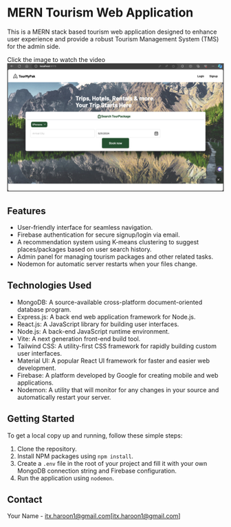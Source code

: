 # MERN Tourism Web Application

This is a MERN stack based tourism web application designed to enhance user experience and provide a robust Tourism Management System (TMS) for the admin side.

Click the image to watch the video
[![Watch the video](./Front.png)](https://vimeo.com/952125486?share=copy)

## Features

- User-friendly interface for seamless navigation.
- Firebase authentication for secure signup/login via email.
- A recommendation system using K-means clustering to suggest places/packages based on user search history.
- Admin panel for managing tourism packages and other related tasks.
- Nodemon for automatic server restarts when your files change.

## Technologies Used

- MongoDB: A source-available cross-platform document-oriented database program.
- Express.js: A back end web application framework for Node.js.
- React.js: A JavaScript library for building user interfaces.
- Node.js: A back-end JavaScript runtime environment.
- Vite: A next generation front-end build tool.
- Tailwind CSS: A utility-first CSS framework for rapidly building custom user interfaces.
- Material UI: A popular React UI framework for faster and easier web development.
- Firebase: A platform developed by Google for creating mobile and web applications.
- Nodemon: A utility that will monitor for any changes in your source and automatically restart your server.

## Getting Started

To get a local copy up and running, follow these simple steps:

1. Clone the repository.
2. Install NPM packages using `npm install`.
4. Create a `.env` file in the root of your project and fill it with your own MongoDB connection string and Firebase configuration.
5. Run the application using `nodemon`.

## Contact

Your Name - itx.haroon1@gmail.com[itx.haroon1@gmail.com]
